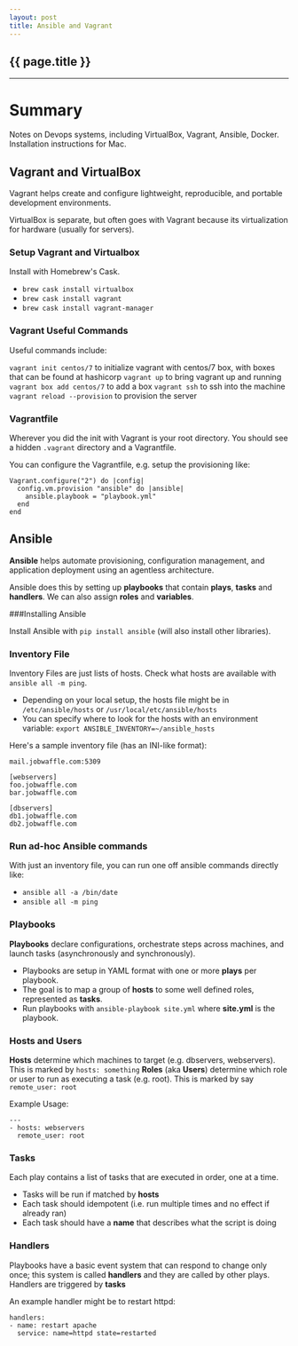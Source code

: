 ```yaml
---
layout: post
title: Ansible and Vagrant
---
```


## {{ page.title }}


- - - -

# Summary

Notes on Devops systems, including VirtualBox, Vagrant, Ansible, Docker. Installation instructions for Mac.

## Vagrant and VirtualBox

Vagrant helps create and configure lightweight, reproducible, and portable development environments.

VirtualBox is separate, but often goes with Vagrant because its virtualization for hardware (usually for servers).

### Setup Vagrant and Virtualbox

Install with Homebrew's Cask.

* `brew cask install virtualbox`
* `brew cask install vagrant`
* `brew cask install vagrant-manager`

### Vagrant Useful Commands

Useful commands include:

`vagrant init centos/7` to initialize vagrant with centos/7 box, with boxes that can be found at hashicorp
`vagrant up` to bring vagrant up and running
`vagrant box add centos/7` to add a box
`vagrant ssh` to ssh into the machine
`vagrant reload --provision` to provision the server

### Vagrantfile

Wherever you did the init with Vagrant is your root directory. You should see a hidden `.vagrant` directory and a Vagrantfile.

You can configure the Vagrantfile, e.g. setup the provisioning like:

    Vagrant.configure("2") do |config|
      config.vm.provision "ansible" do |ansible|
        ansible.playbook = "playbook.yml"
      end
    end

## Ansible

**Ansible** helps automate provisioning, configuration management, and application deployment using an agentless architecture.

Ansible does this by setting up **playbooks** that contain **plays**, **tasks** and **handlers**. We can also assign **roles** and **variables**.

###Installing Ansible

Install Ansible with `pip install ansible` (will also install other libraries).

### Inventory File

Inventory Files are just lists of hosts. Check what hosts are available with `ansible all -m ping`.

* Depending on your local setup, the hosts file might be in `/etc/ansible/hosts` or `/usr/local/etc/ansible/hosts`
* You can specify where to look for the hosts with an environment variable: `export ANSIBLE_INVENTORY=~/ansible_hosts`

Here's a sample inventory file (has an INI-like format):

    mail.jobwaffle.com:5309

    [webservers]
    foo.jobwaffle.com
    bar.jobwaffle.com

    [dbservers]
    db1.jobwaffle.com
    db2.jobwaffle.com 

### Run ad-hoc Ansible commands

With just an inventory file, you can run one off ansible commands directly like:

* `ansible all -a /bin/date`
* `ansible all -m ping`

### Playbooks

**Playbooks** declare configurations, orchestrate steps across machines, and launch tasks (asynchronously and synchronously).

* Playbooks are setup in YAML format with one or more **plays** per playbook.
* The goal is to map a group of **hosts** to some well defined roles, represented as **tasks**.
* Run playbooks with `ansible-playbook site.yml` where **site.yml** is the playbook.

### Hosts and Users

**Hosts** determine which machines to target (e.g. dbservers, webservers). This is marked by `hosts: something`
**Roles** (aka **Users**) determine which role or user to run as executing a task (e.g. root). This is marked by say `remote_user: root`

Example Usage:

    ---
    - hosts: webservers
      remote_user: root

### Tasks

Each play contains a list of tasks that are executed in order, one at a time.

* Tasks will be run if matched by **hosts**
* Each task should idempotent (i.e. run multiple times and no effect if already ran)
* Each task should have a **name** that describes what the script is doing

### Handlers

Playbooks have a basic event system that can respond to change only once; this system is called **handlers** and they are called by other plays. Handlers are triggered by **tasks**

An example handler might be to restart httpd:

    handlers:
    - name: restart apache
      service: name=httpd state=restarted


